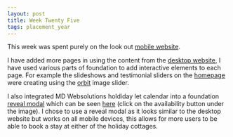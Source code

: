 ```yaml
---
layout: post
title: Week Twenty Five
tags: placement_year
---
```


This week was spent purely on the look out [mobile website](http://m.thelookoutincornwall.co.uk/FOUNDATION-MOBILESITE-BACKUP/).

I have added more pages in using the content from the [desktop website](http://thelookoutincornwall.co.uk/), I have used various parts of foundation to add interactive elements to each page. For example the slideshows and testimonial sliders on the [homepage](http://m.thelookoutincornwall.co.uk/FOUNDATION-MOBILESITE-BACKUP/) were creating using the [orbit](http://foundation.zurb.com/docs/components/orbit.html) image slider.

I also integrated MD Websolutions holdiday let calendar into a foundation [reveal modal](http://foundation.zurb.com/docs/components/reveal.html) which can be seen [here](http://m.thelookoutincornwall.co.uk/FOUNDATION-MOBILESITE-BACKUP/countryside.accommodation.bude) (click on the availability button under the image). I chose to use a reveal modal as it looks similar to the desktop website but works on all mobile devices, this allows for more users to be able to book a stay at either of the holiday cottages.